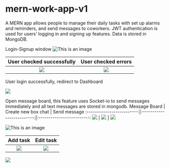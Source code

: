 # mern-work-app-v1
A MERN app allows people to manage their daily tasks with set up alarms and reminders, and send messages to coworkers. JWT authentication is used for users’ logging in and signing up features. Data is stored in MongoDB.

Login-Signup window
![This is an image](https://scontent.fosu1-1.fna.fbcdn.net/v/t1.15752-9/310702219_660877868668577_5792662330779105371_n.png?_nc_cat=108&ccb=1-7&_nc_sid=ae9488&_nc_ohc=LM-cr2LvbZgAX_aDn9F&_nc_ht=scontent.fosu1-1.fna&oh=03_AVJndHtCRImh5RMuhsSSpB2t2jIz_6k_w5NGS3sQ5_B18Q&oe=63679C9F)

User checked successfully            |  User checked errors
:-------------------------:|:-------------------------:
![](https://scontent.xx.fbcdn.net/v/t1.15752-9/309001554_2629819937152692_5095663044191879828_n.png?stp=dst-png_p403x403&_nc_cat=101&ccb=1-7&_nc_sid=aee45a&_nc_ohc=xs8anVjN-kUAX8GB0Nh&_nc_ad=z-m&_nc_cid=0&_nc_ht=scontent.xx&oh=03_AVJTZPKlpXImNfLu0xM4UrwrXCV0okriEVBZ9gxyBTTBYA&oe=63651B2C)  |  ![](https://scontent.xx.fbcdn.net/v/t1.15752-9/309598827_1053561495311641_1900566816124113954_n.png?stp=dst-png_s403x403&_nc_cat=101&ccb=1-7&_nc_sid=aee45a&_nc_ohc=ce6Zzg4PF-YAX92bpe4&_nc_ad=z-m&_nc_cid=0&_nc_ht=scontent.xx&oh=03_AVLWDQp7iCioh7RmPrvIzDEPzlcH7ixRh8eBgFRIlrwPXg&oe=6364224A)

User login successfully, redirect to Dashboard

![](https://scontent.xx.fbcdn.net/v/t1.15752-9/309009761_680974100059396_7857393654934842049_n.png?stp=dst-png_p403x403&_nc_cat=106&ccb=1-7&_nc_sid=aee45a&_nc_ohc=yViKEpMyt1wAX_jaaS0&_nc_ad=z-m&_nc_cid=0&_nc_ht=scontent.xx&oh=03_AVIeABO2mt-QhIey3M_Kri8jZDAEOBf1QCKIXNrZup9Qag&oe=63646F55)

Open message board, this feature uses Socket-io to send messages immediately and all text messages are stored in mongodb.
Message Board            |  Create new box chat | Send message
:-------------------------:|:-------------------------:|:-------------------------:
![](https://scontent.fosu1-1.fna.fbcdn.net/v/t1.15752-9/310708482_5126862644087056_1704720736534515004_n.jpg?_nc_cat=109&ccb=1-7&_nc_sid=ae9488&_nc_ohc=QenFaMMZsWUAX8FWjeC&_nc_ht=scontent.fosu1-1.fna&oh=03_AVL7fuO8_9PSRyt-UREPgglPV296L2CKyLXwAL8V3zBe6Q&oe=63671849)  |  ![](https://scontent.fosu1-1.fna.fbcdn.net/v/t1.15752-9/310454113_919239665701053_1167368207478862259_n.png?_nc_cat=106&ccb=1-7&_nc_sid=ae9488&_nc_ohc=_Zgo623Xrh4AX_PTTi_&_nc_ht=scontent.fosu1-1.fna&oh=03_AVL3xCcL1oDJWQOlE66-vLLl8h_HZDCHZFXtUDxIGxYOBg&oe=6366574A) | ![](https://scontent.fosu1-1.fna.fbcdn.net/v/t1.15752-9/307539696_348762740775465_4881398622318784368_n.png?_nc_cat=107&ccb=1-7&_nc_sid=ae9488&_nc_ohc=JJAD9HvUr8YAX_UbVcF&_nc_ht=scontent.fosu1-1.fna&oh=03_AVJuQsIx24klTra_dk5ooZuIyG9HzdQ7CW3fa6P30Cq4gQ&oe=6367C0F2)

![This is an image](https://scontent.xx.fbcdn.net/v/t1.15752-9/309368444_474016548109884_1815488976222141462_n.png?stp=dst-png_p403x403&_nc_cat=100&ccb=1-7&_nc_sid=aee45a&_nc_ohc=ntEGkyyHB7IAX_MnO9f&_nc_ad=z-m&_nc_cid=0&_nc_ht=scontent.xx&oh=03_AVLI3a5q0NF_qnttjtk_4Drl8ypeyCF2v4VhuZmIOFREDw&oe=636538E1)

Add task            |  Edit task
:-------------------------:|:-------------------------:
![](https://scontent.xx.fbcdn.net/v/t1.15752-9/308076620_5487049744708689_3689986425725216159_n.png?stp=dst-png_p403x403&_nc_cat=105&ccb=1-7&_nc_sid=aee45a&_nc_ohc=vvCfGBjHJ84AX-CBUrB&_nc_ad=z-m&_nc_cid=0&_nc_ht=scontent.xx&oh=03_AVJHpRfgOsQqYwSAp_HWclnj3t-0_TBxgUhxYp1GpkB-Ow&oe=636592CF) | ![](https://scontent.fosu1-1.fna.fbcdn.net/v/t1.15752-9/309564878_3375112589385519_5748652806549769105_n.png?_nc_cat=102&ccb=1-7&_nc_sid=ae9488&_nc_ohc=wkoWHpuWlyoAX9CaZ2D&_nc_ht=scontent.fosu1-1.fna&oh=03_AVKyKVOM7AwWNLacI3RIyhcPse-mC1nBCjC9nlX8WBq_cA&oe=6366B135)

![](https://scontent.xx.fbcdn.net/v/t1.15752-9/309468150_861127125264994_2393752005167732209_n.png?stp=dst-png_p403x403&_nc_cat=111&ccb=1-7&_nc_sid=aee45a&_nc_ohc=zjJxfM7NgaEAX8FxbS9&_nc_ad=z-m&_nc_cid=0&_nc_ht=scontent.xx&oh=03_AVKg66o0dUoNw9aeeMvKULmT7z31wr4kl4aNCFoWEwNEww&oe=63672FC1)
